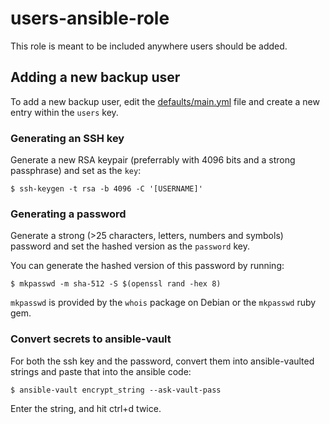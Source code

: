# users-ansible-role
This role is meant to be included anywhere users should be added.

## Adding a new backup user

To add a new backup user, edit the [defaults/main.yml](defaults/main.yml) file
and create a new entry within the `users` key.

### Generating an SSH key

Generate a new RSA keypair (preferrably with 4096 bits and a strong passphrase) and set as the `key`:

    $ ssh-keygen -t rsa -b 4096 -C '[USERNAME]'

### Generating a password

Generate a strong (>25 characters, letters, numbers and symbols) password and set the hashed version
as the `password` key.

You can generate the hashed version of this password by running:

    $ mkpasswd -m sha-512 -S $(openssl rand -hex 8)

`mkpasswd` is provided by the `whois` package on Debian or the `mkpasswd` ruby gem.

### Convert secrets to ansible-vault

For both the ssh key and the password, convert them into ansible-vaulted strings and paste that into the ansible code:

    $ ansible-vault encrypt_string --ask-vault-pass

Enter the string, and hit ctrl+d twice.
